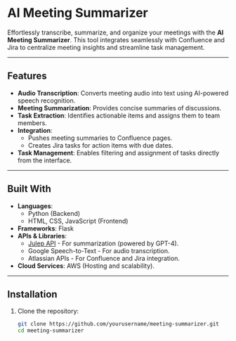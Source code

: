 # AI Meeting Summarizer

Effortlessly transcribe, summarize, and organize your meetings with the **AI Meeting Summarizer**. This tool integrates seamlessly with Confluence and Jira to centralize meeting insights and streamline task management.

---

## Features

- **Audio Transcription**: Converts meeting audio into text using AI-powered speech recognition.
- **Meeting Summarization**: Provides concise summaries of discussions.
- **Task Extraction**: Identifies actionable items and assigns them to team members.
- **Integration**:
  - Pushes meeting summaries to Confluence pages.
  - Creates Jira tasks for action items with due dates.
- **Task Management**: Enables filtering and assignment of tasks directly from the interface.

---

## Built With

- **Languages**: 
  - Python (Backend)
  - HTML, CSS, JavaScript (Frontend)
- **Frameworks**: Flask
- **APIs & Libraries**:
  - [Julep API](https://julep.ai) - For summarization (powered by GPT-4).
  - Google Speech-to-Text - For audio transcription.
  - Atlassian APIs - For Confluence and Jira integration.
- **Cloud Services**: AWS (Hosting and scalability).

---

## Installation

1. Clone the repository:

   ```bash
   git clone https://github.com/yourusername/meeting-summarizer.git
   cd meeting-summarizer
